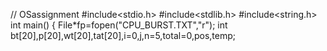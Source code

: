 // OSassignment
#include<stdio.h>
#include<stdlib.h>
#include<string.h>
int main()
{
  File*fp=fopen("CPU_BURST.TXT","r");
  int bt[20],p[20],wt[20],tat[20],i=0,j,n=5,total=0,pos,temp;
  
